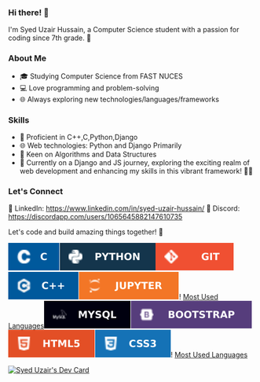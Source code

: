 

### Hi there! 👋

I'm Syed Uzair Hussain, a Computer Science student with a passion for coding since 7th grade. 🚀

### About Me

- 🎓 Studying Computer Science from FAST NUCES
- 💻 Love programming and problem-solving
- 🌐 Always exploring new technologies/languages/frameworks

### Skills

- 🔧 Proficient in C++,C,Python,Django
- 🌐 Web technologies: Python and Django Primarily
- 🚀 Keen on Algorithms and Data Structures
- 🚀 Currently on a Django and JS journey, exploring the exciting realm of web development and enhancing my skills in this vibrant framework! 📱✨

### Let's Connect
💼 LinkedIn: https://www.linkedin.com/in/syed-uzair-hussain/
💬 Discord: https://discordapp.com/users/1065645882147610735

Let's code and build amazing things together! 🌟


![Most Used Languages](icon1.svg)![Most Used Languages](icon2.svg)![Most Used Languages](icon3.svg)![Most Used Languages](icon4.svg)![Most Used Languages](icon5.svg)!
[Most Used Languages](icon6.svg)![Most Used Languages](icon7.svg)![Most Used Languages](icon8.svg)![Most Used Languages](icon9.svg)![Most Used Languages](icon10.svg)!
[Most Used Languages](icon11.svg)



<a href="https://app.daily.dev/syeduzair59"><img src="https://api.daily.dev/devcards/v2/I0R5hn64FECLGDrpBlDPu.png?type=default&r=7i0" width="356" alt="Syed Uzair's Dev Card"/></a>



